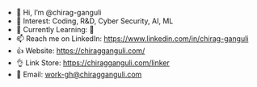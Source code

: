 - 👋 Hi, I’m @chirag-ganguli
- 👀 Interest: Coding, R&D, Cyber Security, AI, ML
- 🌱 Currently Learning: 🫤
- 📫 Reach me on LinkedIn: https://www.linkedin.com/in/chirag-ganguli
- 👍 Website: https://chiragganguli.com/
- 👌 Link Store: https://chiragganguli.com/linker
- 📨 Email: work-gh@chiragganguli.com
